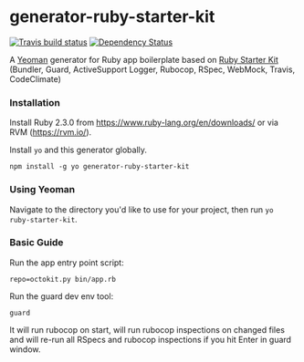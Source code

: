# generator-ruby-starter-kit
[![Travis build status](http://img.shields.io/travis/artemv/generator-ruby-starter-kit.svg?style=flat)](https://travis-ci.org/artemv/generator-ruby-starter-kit)
[![Dependency Status](https://david-dm.org/artemv/generator-ruby-starter-kit.svg)](https://david-dm.org/artemv/generator-ruby-starter-kit)

A [Yeoman](http://yeoman.io/) generator for Ruby app boilerplate based on [Ruby Starter Kit](https://github.com/artemv/ruby-starter-kit) (Bundler, Guard, ActiveSupport Logger, Rubocop, RSpec, WebMock, Travis, CodeClimate)

### Installation

Install Ruby 2.3.0 from https://www.ruby-lang.org/en/downloads/ or via RVM (https://rvm.io/).

Install `yo` and this generator globally.

`npm install -g yo generator-ruby-starter-kit`

### Using Yeoman

Navigate to the directory you'd like to use for your project, then run `yo ruby-starter-kit`.

### Basic Guide

Run the app entry point script:
```
repo=octokit.py bin/app.rb
```

Run the guard dev env tool:
```
guard
```
It will run rubocop on start, will run rubocop inspections on changed files and will re-run all RSpecs and rubocop
inspections if you hit Enter in guard window.

